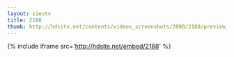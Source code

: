 ```yaml
---
layout: sieutv
title: 2188
thumb: http://hdsite.net/contents/videos_screenshots/2000/2188/preview_360p.mp4.jpg
---
```

{% include iframe src='http://hdsite.net/embed/2188' %}
 
